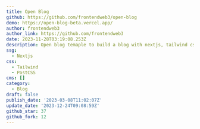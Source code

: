 ```yaml
---
title: Open Blog
github: https://github.com/frontendweb3/open-blog
demo: https://open-blog-beta.vercel.app/
author: frontendweb3
author_link: https://github.com/frontendweb3
date: 2023-11-28T03:19:08.253Z
description: Open blog temaple to build a blog with nextjs, tailwind css
ssg:
  - Nextjs
css:
  - Tailwind
  - PostCSS
cms: []
category:
  - Blog
draft: false
publish_date: '2023-03-08T11:02:07Z'
update_date: '2023-12-24T09:08:59Z'
github_star: 37
github_fork: 12
---
```

